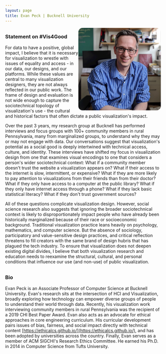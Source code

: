```yaml
---
layout: page
title: Evan Peck | Bucknell University
---
```

<style>

h3 {
margin-top: 2em;
}

#new-for-2020-we-will-be-hosting-a-virtual-panel-this-year {
margin-top: -1em;
margin-bottom: 1em;
}

#panelists, #bios {
  display: grid;
  grid-template-columns: repeat(auto-fill, minmax(240px, 1fr));
  grid-gap: 10px;
  margin-bottom: 10px;
}

.panelist_image, .bio_image {
  width: 200pt;
  border-radius: 5%;
  display: block;
  text-align: right;
  float: right;
}

.panelist_text, .bio_text {
}

.panelist_name, .panelist_affiliation, .panelist_statement, .bio_name, .bio_affiliation {
}

</style>

<a href="https://www.eg.bucknell.edu/~emp017/">
  <img class="panelist_image" src="/img/peck.jpg" alt="Evan Peck head shot"/>
</a>

### Statement on #Vis4Good

For data to have a positive, global impact, I believe that it is  necessary for visualization to wrestle with issues of equality and access - in our data, our designs, and our platforms. While these values are central to many visualization designers, they are not always reflected in our public work. The frame of design and evaluation is not wide enough to capture the sociotechnical topology of visualization's use - the cultural and historical factors that often dictate a public visualization's impact. 

Over the past 3 years, my research group at Bucknell has performed interviews and focus groups with 100+ community members in rural Pennsylvania, many from marginalized groups, to understand why they may or may not engage with data. Our conversations suggest that visualization's potential as a social good is deeply intertwined with technical access, culture, and identity. These interviews have shifted my focus in visualization design from one that examines visual encodings to one that considers a person's wider sociotechnical context: What if a community member doesn't trust the website a visualization appears on? What if their access to the internet is slow, intermittent, or expensive? What if they are more likely to pay attention to visualizations from their friends than from their doctor? What if they only have access to a computer at the public library? What if they only have internet access through a phone? What if they lack basic statistical literacy? What if they don't trust government sources? 

All of these questions complicate visualization design. However, social science research also suggests that ignoring the broader sociotechnical context is likely to disproportionately impact people who have already been historically marginalized because of their race or socioeconomic background. Traditional visualization practice leans heavily on psychology, mathematics, and computer science. But the absence of sociology, participatory and value-sensitive design practices, and critical reflection threatens to fill creators with the same brand of design hubris that has plagued the tech industry. To ensure that visualization does not deepen existing digital divides, I believe that both visualization research and education needs to reexamine the structural, cultural, and personal conditions that influence our use (and non-use) of public visualization.

### Bio

Evan Peck is an Associate Professor of Computer Science at Bucknell University. Evan's research sits at the intersection of HCI and Visualization, broadly exploring how technology can empower diverse groups of people to understand their world through data. Recently, his visualization work interviewing community members in rural Pennsylvania was the recipient of a 2019 CHI Best Paper Award. Evan also acts as an advocate for ethical approaches in core engineering curriculum. His curricular development pairs issues of bias, fairness, and social impact directly with technical content [https://ethicalcs.github.io/](https://ethicalcs.github.io/), and has been adopted by universities across the country. Finally, Evan serves as a member of ACM SIGCHI's Research Ethics Committee. He earned his Ph.D. in 2014 in Computer Science from Tufts University. 


